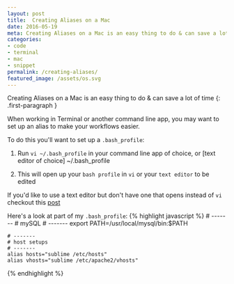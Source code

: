 ```yaml
---
layout: post
title:  Creating Aliases on a Mac
date: 2016-05-19
meta: Creating Aliases on a Mac is an easy thing to do & can save a lot of time
categories:
- code
- terminal
- mac
- snippet
permalink: /creating-aliases/
featured_image: /assets/os.svg
---
```


Creating Aliases on a Mac is an easy thing to do & can save a lot of time
{: .first-paragraph }

When working in Terminal or another command line app, you may want to set up an alias to make your workflows easier.

To do this you'll want to set up a `.bash_profile`:

1. Run `vi ~/.bash_profile` in your command line app of choice, or [text editor of choice] ~/.bash_profile

2. This will open up your `bash profile` in `vi` or your `text editor` to be edited

If you'd like to use a text editor but don't have one that opens instead of `vi` checkout this [post](//help.github.com/articles/associating-text-editors-with-git/)

Here's a look at part of my `.bash_profile`:
{% highlight javascript %}
	# -------
	# mySQL
	# -------
	export PATH=/usr/local/mysql/bin:$PATH

	# -------
	# host setups
	# -------
	alias hosts="sublime /etc/hosts"
	alias vhosts="sublime /etc/apache2/vhosts"
{% endhighlight %}